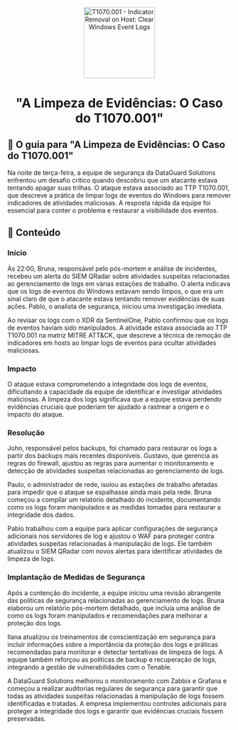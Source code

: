 <p align="center">
  <a href="SUA_URL_DE_IMAGEM">
    <img src="./images/guia.png" alt="T1070.001 - Indicator Removal on Host: Clear Windows Event Logs" width="160" height="160">
  </a>
  <h1 align="center">"A Limpeza de Evidências: O Caso do T1070.001"</h1>
</p>

## :dart: O guia para "A Limpeza de Evidências: O Caso do T1070.001"

Na noite de terça-feira, a equipe de segurança da DataGuard Solutions enfrentou um desafio crítico quando descobriu que um atacante estava tentando apagar suas trilhas. O ataque estava associado ao TTP T1070.001, que descreve a prática de limpar logs de eventos do Windows para remover indicadores de atividades maliciosas. A resposta rápida da equipe foi essencial para conter o problema e restaurar a visibilidade dos eventos.

## :dart: Conteúdo

### Início

Às 22:00, Bruna, responsável pelo pós-mortem e análise de incidentes, recebeu um alerta do SIEM QRadar sobre atividades suspeitas relacionadas ao gerenciamento de logs em várias estações de trabalho. O alerta indicava que os logs de eventos do Windows estavam sendo limpos, o que era um sinal claro de que o atacante estava tentando remover evidências de suas ações. Pablo, o analista de segurança, iniciou uma investigação imediata.

Ao revisar os logs com o XDR da SentinelOne, Pablo confirmou que os logs de eventos haviam sido manipulados. A atividade estava associada ao TTP T1070.001 na matriz MITRE ATT&CK, que descreve a técnica de remoção de indicadores em hosts ao limpar logs de eventos para ocultar atividades maliciosas.

### Impacto

O ataque estava comprometendo a integridade dos logs de eventos, dificultando a capacidade da equipe de identificar e investigar atividades maliciosas. A limpeza dos logs significava que a equipe estava perdendo evidências cruciais que poderiam ter ajudado a rastrear a origem e o impacto do ataque.

### Resolução

John, responsável pelos backups, foi chamado para restaurar os logs a partir dos backups mais recentes disponíveis. Gustavo, que gerencia as regras do firewall, ajustou as regras para aumentar o monitoramento e detecção de atividades suspeitas relacionadas ao gerenciamento de logs.

Paulo, o administrador de rede, isolou as estações de trabalho afetadas para impedir que o ataque se espalhasse ainda mais pela rede. Bruna começou a compilar um relatório detalhado do incidente, documentando como os logs foram manipulados e as medidas tomadas para restaurar a integridade dos dados.

Pablo trabalhou com a equipe para aplicar configurações de segurança adicionais nos servidores de log e ajustou o WAF para proteger contra atividades suspeitas relacionadas à manipulação de logs. Ele também atualizou o SIEM QRadar com novos alertas para identificar atividades de limpeza de logs.

### Implantação de Medidas de Segurança

Após a contenção do incidente, a equipe iniciou uma revisão abrangente das políticas de segurança relacionadas ao gerenciamento de logs. Bruna elaborou um relatório pós-mortem detalhado, que incluía uma análise de como os logs foram manipulados e recomendações para melhorar a proteção dos logs.

Ilana atualizou os treinamentos de conscientização em segurança para incluir informações sobre a importância da proteção dos logs e práticas recomendadas para monitorar e detectar tentativas de limpeza de logs. A equipe também reforçou as políticas de backup e recuperação de logs, integrando a gestão de vulnerabilidades com o Tenable.

A DataGuard Solutions melhorou o monitoramento com Zabbix e Grafana e começou a realizar auditorias regulares de segurança para garantir que todas as atividades suspeitas relacionadas à manipulação de logs fossem identificadas e tratadas. A empresa implementou controles adicionais para proteger a integridade dos logs e garantir que evidências cruciais fossem preservadas.

